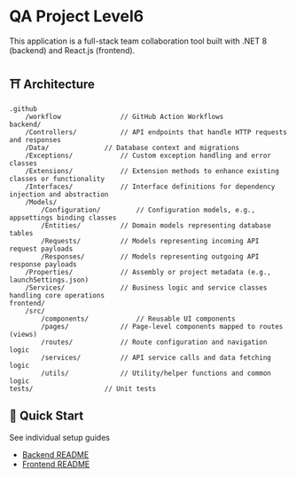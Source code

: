 # QA Project Level6

This application is a full-stack team collaboration tool built with .NET 8 (backend) and React.js (frontend).

## ⛩️ Architecture
```
.github
    /workflow 				// GitHub Action Workflows
backend/
    /Controllers/			// API endpoints that handle HTTP requests and responses
    /Data/				// Database context and migrations
    /Exceptions/			// Custom exception handling and error classes
    /Extensions/			// Extension methods to enhance existing classes or functionality
    /Interfaces/			// Interface definitions for dependency injection and abstraction
    /Models/
        /Configuration/			// Configuration models, e.g., appsettings binding classes
        /Entities/			// Domain models representing database tables
        /Requests/			// Models representing incoming API request payloads
        /Responses/			// Models representing outgoing API response payloads
    /Properties/			// Assembly or project metadata (e.g., launchSettings.json)
    /Services/				// Business logic and service classes handling core operations
frontend/
    /src/
        /components/			// Reusable UI components
        /pages/				// Page-level components mapped to routes (views)
        /routes/			// Route configuration and navigation logic
        /services/			// API service calls and data fetching logic
        /utils/				// Utility/helper functions and common logic
tests/					// Unit tests
```

## 🚀 Quick Start

See individual setup guides
- [Backend README](./backend/README.md)
- [Frontend README](./frontend/README.md)
